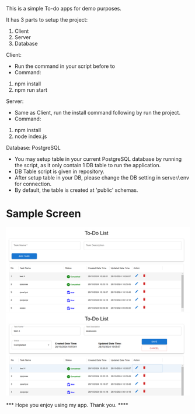 This is a simple To-do apps for demo purposes. 

It has 3 parts to setup the project:
1. Client
2. Server
3. Database

Client: 
- Run the command in your script before to 
- Command:
1. npm install
2. npm run start

Server: 
- Same as Client, run the install command following by run the project. 
- Command:
1. npm install
2. node index.js

Database: PostgreSQL 
- You may setup table in your current PostgreSQL database by running the script, as it only contain 1 DB table to run the application. 
- DB Table script is given in repository. 
- After setup table in your DB, please change the DB setting in server/.env for connection. 
- By default, the table is created at 'public' schemas. 

# **Sample Screen**

![Sample Screen 1](https://raw.githubusercontent.com/lawrencechia1999/todo-app/master/sample_screen/sample_screen_1.png)
![Sample Screen 2](https://raw.githubusercontent.com/lawrencechia1999/todo-app/master/sample_screen/sample_screen_2.png)

*** Hope you enjoy using my app. Thank you. ****
